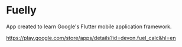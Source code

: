 # Fuelly
App created to learn Google's Flutter mobile application framework. 

https://play.google.com/store/apps/details?id=devon.fuel_calc&hl=en
